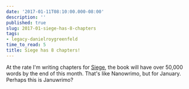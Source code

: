```yaml
---
date: '2017-01-11T08:10:00.000-08:00'
description: ''
published: true
slug: 2017-01-siege-has-8-chapters
tags:
- legacy-danielroygreenfeld
time_to_read: 5
title: Siege has 8 chapters!
---
```


At the rate I'm writing chapters for [Siege](https://www.wattpad.com/story/95032418-siege), the book will have over 50,000 words by the end of this month. That's like Nanowrimo, but for January. Perhaps this is Januwrimo?